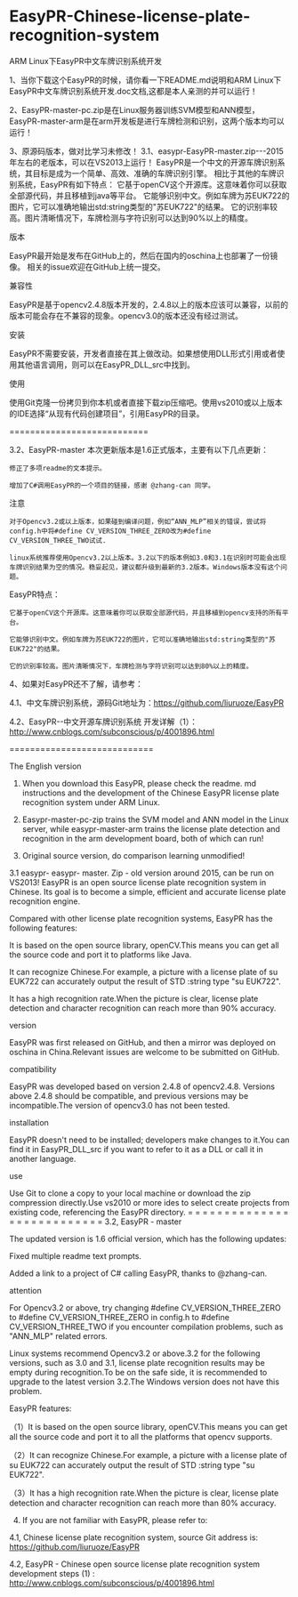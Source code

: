 # EasyPR-Chinese-license-plate-recognition-system
ARM Linux下EasyPR中文车牌识别系统开发

1、当你下载这个EasyPR的时候，请你看一下README.md说明和ARM Linux下EasyPR中文车牌识别系统开发.doc文档,这都是本人亲测的并可以运行！

2、EasyPR-master-pc.zip是在Linux服务器训练SVM模型和ANN模型，EasyPR-master-arm是在arm开发板是进行车牌检测和识别，这两个版本均可以运行！

3、原源码版本，做对比学习未修改！
3.1、easypr-EasyPR-master.zip---2015年左右的老版本，可以在VS2013上运行！
EasyPR是一个中文的开源车牌识别系统，其目标是成为一个简单、高效、准确的车牌识别引擎。
相比于其他的车牌识别系统，EasyPR有如下特点：
它基于openCV这个开源库。这意味着你可以获取全部源代码，并且移植到java等平台。
它能够识别中文。例如车牌为苏EUK722的图片，它可以准确地输出std:string类型的"苏EUK722"的结果。
它的识别率较高。图片清晰情况下，车牌检测与字符识别可以达到90%以上的精度。

版本

EasyPR最开始是发布在GitHub上的，然后在国内的oschina上也部署了一份镜像。 相关的issue欢迎在GitHub上统一提交。

兼容性

EasyPR是基于opencv2.4.8版本开发的，2.4.8以上的版本应该可以兼容，以前的版本可能会存在不兼容的现象。opencv3.0的版本还没有经过测试。

安装

EasyPR不需要安装，开发者直接在其上做改动。如果想使用DLL形式引用或者使用其他语言调用，则可以在EasyPR_DLL_src中找到。

使用

使用Git克隆一份拷贝到你本机或者直接下载zip压缩吧。使用vs2010或以上版本的IDE选择“从现有代码创建项目”，引用EasyPR的目录。


===========================


3.2、EasyPR-master
本次更新版本是1.6正式版本，主要有以下几点更新：

    修正了多项readme的文本提示。

    增加了C#调用EasyPR的一个项目的链接，感谢 @zhang-can 同学。

注意

    对于Opencv3.2或以上版本，如果碰到编译问题，例如“ANN_MLP”相关的错误，尝试将config.h中将#define CV_VERSION_THREE_ZERO改为#define CV_VERSION_THREE_TWO试试.

    linux系统推荐使用Opencv3.2以上版本。3.2以下的版本例如3.0和3.1在识别时可能会出现车牌识别结果为空的情况。稳妥起见，建议都升级到最新的3.2版本。Windows版本没有这个问题。

EasyPR特点：

    它基于openCV这个开源库。这意味着你可以获取全部源代码，并且移植到opencv支持的所有平台。
    
    它能够识别中文。例如车牌为苏EUK722的图片，它可以准确地输出std:string类型的"苏EUK722"的结果。
    
    它的识别率较高。图片清晰情况下，车牌检测与字符识别可以达到80%以上的精度。
	
4、如果对EasyPR还不了解，请参考：

4.1、中文车牌识别系统，源码Git地址为：https://github.com/liuruoze/EasyPR

4.2、EasyPR--中文开源车牌识别系统 开发详解（1）： http://www.cnblogs.com/subconscious/p/4001896.html


============================

The English version

1. When you download this EasyPR, please check the readme. md instructions and the development of the Chinese EasyPR license plate recognition system under ARM Linux.

2. Easypr-master-pc-zip trains the SVM model and ANN model in the Linux server, while easypr-master-arm trains the license plate detection and recognition in the arm development board, both of which can run!

3. Original source version, do comparison learning unmodified!

3.1 easypr- easypr- master. Zip - old version around 2015, can be run on VS2013!
EasyPR is an open source license plate recognition system in Chinese. Its goal is to become a simple, efficient and accurate license plate recognition engine.

Compared with other license plate recognition systems, EasyPR has the following features:

It is based on the open source library, openCV.This means you can get all the source code and port it to platforms like Java.

It can recognize Chinese.For example, a picture with a license plate of su EUK722 can accurately output the result of STD :string type "su EUK722".

It has a high recognition rate.When the picture is clear, license plate detection and character recognition can reach more than 90% accuracy.

version

EasyPR was first released on GitHub, and then a mirror was deployed on oschina in China.Relevant issues are welcome to be submitted on GitHub.

compatibility

EasyPR was developed based on version 2.4.8 of opencv2.4.8. Versions above 2.4.8 should be compatible, and previous versions may be incompatible.The version of opencv3.0 has not been tested.

installation

EasyPR doesn't need to be installed; developers make changes to it.You can find it in EasyPR_DLL_src if you want to refer to it as a DLL or call it in another language.

use

Use Git to clone a copy to your local machine or download the zip compression directly.Use vs2010 or more ides to select create projects from existing code, referencing the EasyPR directory.
= = = = = = = = = = = = = = = = = = = = = = = = = = =
3.2, EasyPR - master

The updated version is 1.6 official version, which has the following updates:

Fixed multiple readme text prompts.

Added a link to a project of C# calling EasyPR, thanks to @zhang-can.

attention

For Opencv3.2 or above, try changing #define CV_VERSION_THREE_ZERO to #define CV_VERSION_THREE_ZERO in config.h to #define CV_VERSION_THREE_TWO if you encounter compilation problems, such as "ANN_MLP" related errors.

Linux systems recommend Opencv3.2 or above.3.2 for the following versions, such as 3.0 and 3.1, license plate recognition results may be empty during recognition.To be on the safe side, it is recommended to upgrade to the latest version 3.2.The Windows version does not have this problem.

EasyPR features:

（1）It is based on the open source library, openCV.This means you can get all the source code and port it to all the platforms that opencv supports.

（2）It can recognize Chinese.For example, a picture with a license plate of su EUK722 can accurately output the result of STD :string type "su EUK722".

（3）It has a high recognition rate.When the picture is clear, license plate detection and character recognition can reach more than 80% accuracy.

4. If you are not familiar with EasyPR, please refer to:

4.1, Chinese license plate recognition system, source Git address is: https://github.com/liuruoze/EasyPR

4.2, EasyPR - Chinese open source license plate recognition system development steps (1) : http://www.cnblogs.com/subconscious/p/4001896.html
